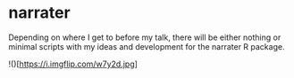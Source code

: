 # narrater

Depending on where I get to before my talk, there will be either nothing or minimal scripts with my ideas and development for the narrater R package.

!()[https://i.imgflip.com/w7y2d.jpg]
